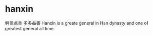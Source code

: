 # hanxin

韩信点兵 多多益善
Hanxin is a greate general in Han dynasty and one of greatest general all time.
